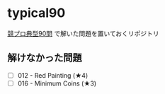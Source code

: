 # typical90

[競プロ典型90問](https://atcoder.jp/contests/typical90?lang=ja) で解いた問題を置いておくリポジトリ

## 解けなかった問題
- [ ] 012 - Red Painting (★4)
- [ ] 016 - Minimum Coins (★3)
